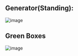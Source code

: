 ## Generator(Standing):
![image](https://user-images.githubusercontent.com/81629958/138577026-a2c71b98-7603-4c79-afb3-7a3770772c1c.png)

## Green Boxes
![image](https://user-images.githubusercontent.com/81629958/138577188-588285a4-3693-4b7a-a9c4-8d4cf41a8aff.png)
